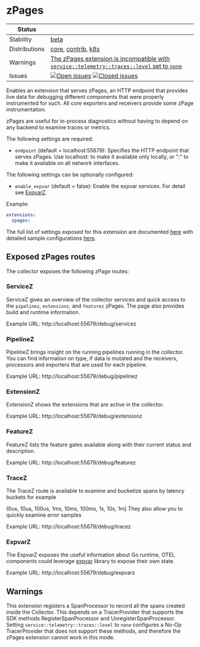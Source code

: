 # zPages

<!-- status autogenerated section -->
| Status        |           |
| ------------- |-----------|
| Stability     | [beta]  |
| Distributions | [core], [contrib], [k8s] |
| Warnings      | [The zPages extension is incompatible with `service::telemetry::traces::level` set to `none`](#warnings) |
| Issues        | [![Open issues](https://img.shields.io/github/issues-search/open-telemetry/opentelemetry-collector?query=is%3Aissue%20is%3Aopen%20label%3Aextension%2Fzpages%20&label=open&color=orange&logo=opentelemetry)](https://github.com/open-telemetry/opentelemetry-collector/issues?q=is%3Aopen+is%3Aissue+label%3Aextension%2Fzpages) [![Closed issues](https://img.shields.io/github/issues-search/open-telemetry/opentelemetry-collector?query=is%3Aissue%20is%3Aclosed%20label%3Aextension%2Fzpages%20&label=closed&color=blue&logo=opentelemetry)](https://github.com/open-telemetry/opentelemetry-collector/issues?q=is%3Aclosed+is%3Aissue+label%3Aextension%2Fzpages) |

[beta]: https://github.com/open-telemetry/opentelemetry-collector/blob/main/docs/component-stability.md#beta
[core]: https://github.com/open-telemetry/opentelemetry-collector-releases/tree/main/distributions/otelcol
[contrib]: https://github.com/open-telemetry/opentelemetry-collector-releases/tree/main/distributions/otelcol-contrib
[k8s]: https://github.com/open-telemetry/opentelemetry-collector-releases/tree/main/distributions/otelcol-k8s
<!-- end autogenerated section -->

Enables an extension that serves zPages, an HTTP endpoint that provides live
data for debugging different components that were properly instrumented for such.
All core exporters and receivers provide some zPage instrumentation.

zPages are useful for in-process diagnostics without having to depend on any
backend to examine traces or metrics. 

The following settings are required:

- `endpoint` (default = localhost:55679): Specifies the HTTP endpoint that serves
zPages. Use localhost:<port> to make it available only locally, or ":<port>" to
make it available on all network interfaces.

The following settings can be optionally configured:

- `enable_expvar` (default = false): Enable the expvar services. For detail see [ExpvarZ](#expvarz).

Example:
```yaml
extensions:
  zpages:
```

The full list of settings exposed for this extension are documented [here](./config.go)
with detailed sample configurations [here](./testdata/config.yaml).

## Exposed zPages routes

The collector exposes the following zPage routes:

### ServiceZ

ServiceZ gives an overview of the collector services and quick access to the
`pipelinez`, `extensionz`, and `featurez` zPages.  The page also provides build 
and runtime information.

Example URL: http://localhost:55679/debug/servicez

### PipelineZ

PipelineZ brings insight on the running pipelines running in the collector. You can
find information on type, if data is mutated and the receivers, processors and exporters
that are used for each pipeline.

Example URL: http://localhost:55679/debug/pipelinez

### ExtensionZ

ExtensionZ shows the extensions that are active in the collector.

Example URL: http://localhost:55679/debug/extensionz

### FeatureZ

FeatureZ lists the feature gates available along with their current status 
and description.

Example URL: http://localhost:55679/debug/featurez

### TraceZ
The TraceZ route is available to examine and bucketize spans by latency buckets for 
example

(0us, 10us, 100us, 1ms, 10ms, 100ms, 1s, 10s, 1m]
They also allow you to quickly examine error samples

Example URL: http://localhost:55679/debug/tracez

### ExpvarZ

The ExpvarZ exposes the useful information about Go runtime, OTEL components could leverage [expvar](https://pkg.go.dev/expvar) library to expose their own state.

Example URL: http://localhost:55679/debug/expvarz

## Warnings

This extension registers a SpanProcessor to record all the spans created inside
the Collector. This depends on a TracerProvider that supports
the SDK methods RegisterSpanProcessor and UnregisterSpanProcessor. Setting
`service::telemetry::traces::level` to `none` configures a No-Op
TracerProvider that does not support these methods, and therefore the zPages
extension cannot work in this mode.
